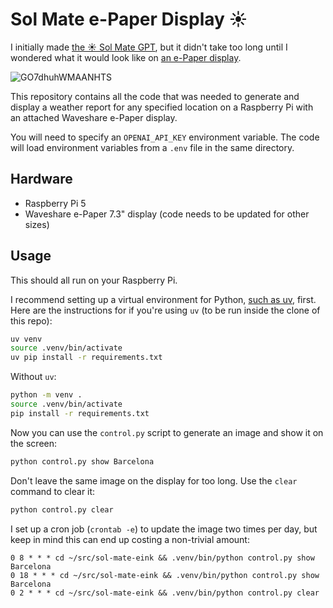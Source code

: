 # Sol Mate e-Paper Display ☀️

I initially made [the ☀️ Sol Mate GPT](https://chatgpt.com/g/g-QIydQSFRm-sol-mate), but it didn't take too long until I wondered what it would look like on [an e-Paper display](https://www.amazon.com/dp/B0BMQ83W7W).

![GO7dhuhWMAANHTS](https://github.com/blixt/sol-mate-eink/assets/158591/d32dc678-6b6f-4424-b3b0-84c9e74b53f1)

This repository contains all the code that was needed to generate and display a weather report for any specified location on a Raspberry Pi with an attached Waveshare e-Paper display.

You will need to specify an `OPENAI_API_KEY` environment variable. The code will load environment variables from a `.env` file in the same directory.

## Hardware

- Raspberry Pi 5
- Waveshare e-Paper 7.3" display (code needs to be updated for other sizes)

## Usage

This should all run on your Raspberry Pi.

I recommend setting up a virtual environment for Python, [such as uv](https://github.com/astral-sh/uv), first. Here are the instructions for if you're using `uv` (to be run inside the clone of this repo):

```sh
uv venv
source .venv/bin/activate
uv pip install -r requirements.txt
```

Without `uv`:

```sh
python -m venv .
source .venv/bin/activate
pip install -r requirements.txt
```

Now you can use the `control.py` script to generate an image and show it on the screen:

```sh
python control.py show Barcelona
```

Don't leave the same image on the display for too long. Use the `clear` command to clear it:

```sh
python control.py clear
```

I set up a cron job (`crontab -e`) to update the image two times per day, but keep in mind this can end up costing a non-trivial amount:

```crontab
0 8 * * * cd ~/src/sol-mate-eink && .venv/bin/python control.py show Barcelona
0 18 * * * cd ~/src/sol-mate-eink && .venv/bin/python control.py show Barcelona
0 2 * * * cd ~/src/sol-mate-eink && .venv/bin/python control.py clear
```
